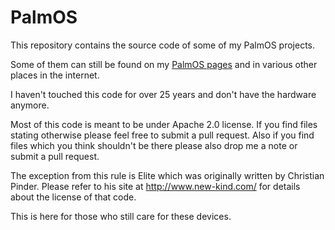 # PalmOS

This repository contains the source code of some of my PalmOS projects.

Some of them can still be found on my [PalmOS pages](http://harbaum.org/till/palm/) and in various other places in the internet.

I haven't touched this code for over 25 years and don't have the hardware
anymore.

Most of this code is meant to be under Apache 2.0 license. If you find
files stating otherwise please feel free to submit a pull
request. Also if you find files which you think shouldn't be there
please also drop me a note or submit a pull request.

The exception from this rule is Elite which was originally written by
Christian Pinder. Please refer to his site at http://www.new-kind.com/
for details about the license of that code.

This is here for those who still care for these devices.

